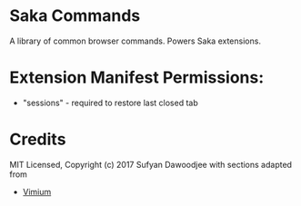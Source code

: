 # Saka Commands

A library of common browser commands. Powers Saka extensions.

# Extension Manifest Permissions:

* "sessions" - required to restore last closed tab

# Credits

MIT Licensed, Copyright (c) 2017 Sufyan Dawoodjee with sections adapted from

* [Vimium](https://github.com/philc/vimium)